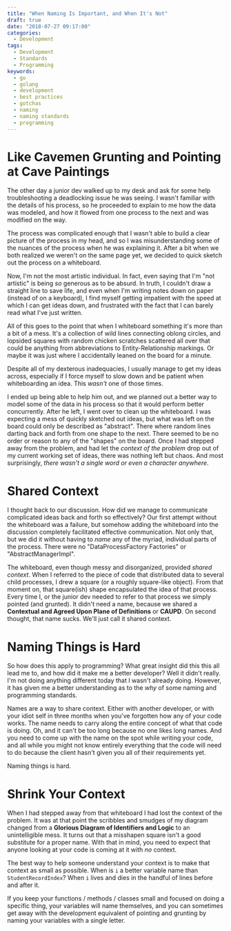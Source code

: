```yaml
---
title: "When Naming Is Important, and When It's Not"
draft: true
date: "2018-07-27 09:17:00"
categories: 
  - Development
tags: 
  - Development
  - Standards
  - Programming
keywords:
  - go
  - golang
  - development
  - best practices
  - gotchas
  - naming
  - naming standards
  - programming
---
```


# Like Cavemen Grunting and Pointing at Cave Paintings
The other day a junior dev walked up to my desk and ask for some help troubleshooting a deadlocking issue he was seeing.
I wasn't familiar with the details of his process, so he proceeded to explain to me how the data was modeled, and how it
flowed from one process to the next and was modified on the way.

The process was complicated enough that I wasn't able to build a clear picture of the process in my head, and so I was
misunderstanding some of the nuances of the process when he was explaining it.  After a bit when we both realized we
weren't on the same page yet, we decided to quick sketch out the process on a whiteboard.

Now, I'm not the most artistic individual.  In fact, even saying that I'm "not artistic" is being *so* generous as to be
absurd.  In truth, I couldn't draw a straight line to save life, and even when I'm writing notes down on paper (instead
of on a keyboard), I find myself getting impatient with the speed at which I can get ideas down, and frustrated with
the fact that I can barely read what I've just written.  

All of this goes to the point that when I whiteboard something it's more than a bit of a mess.  It's a collection of 
wild lines connecting oblong circles, and lopsided squares with random chicken scratches scattered all over that could 
be anything from abbreviations to Entity-Relationship markings. Or maybe it was just where I accidentally leaned on the 
board for a minute.

Despite all of my dexterous inadequacies, I usually manage to get my ideas across, especially if I force myself to slow
down and be patient when whiteboarding an idea.  This *wasn't* one of those times.

I ended up being able to help him out, and we planned out a better way to model some of the data in his process so that
it would perform better concurrently.  After he left, I went over to clean up the whiteboard.  I was expecting a mess
of quickly sketched out ideas, but what was left on the board could only be described as "abstract".   There where
random lines darting back and forth from one shape to the next.  There seemed to be no order or reason to any of the 
"shapes" on the board.  Once I had stepped away from the problem, and had let the *context of the problem* drop out of 
my current working set of ideas, there was nothing left but chaos.  And most surprisingly, *there wasn't a single word
or even a character anywhere*.

# Shared Context
I thought back to our discussion.  How did we manage to communicate complicated ideas back and forth so effectively?  Our
first attempt without the whiteboard was a failure, but somehow adding the whiteboard into the discussion completely
facilitated effective communication.  Not only that, but we did it without having to *name* any of the myriad, individual
parts of the process.  There were no "DataProcessFactory Factories" or "AbstractManagerImpl".  

The whiteboard, even though messy and disorganized, provided *shared context*.  When I referred to the piece of code
that distributed data to several child processes, I drew a square (or a roughly square-like object).  From that moment
on, that square(ish) shape encapsulated the idea of that process.  Every time I, or the junior dev needed to refer to
that process we simply pointed (and grunted).  It didn't need a name, because we shared a **Contextual and Agreed Upon
Plane of Definitions** or **CAUPD**.  On second thought, that name sucks.  We'll just call it shared context.

# Naming Things is Hard
So how does this apply to programming?  What great insight did this this all lead me to, and how did it make me a better
developer?  Well it didn't really.  I'm not doing anything different today that I wasn't already doing.  However, it has 
given me a better understanding as to the *why* of some naming and programming standards.

Names are a way to share context.  Either with another developer, or with your idiot self in three months when you've
forgotten how any of your code works.  The name needs to carry along the entire concept of what that code is doing.  Oh,
and it can't be too long because no one likes long names.  And you need to come up with the name on the spot while writing
your code, and all while you might not know entirely everything that the code will need to do because the client hasn't
given you all of their requirements yet.

Naming things is hard.

# Shrink Your Context
When I had stepped away from that whiteboard I had lost the context of the problem.  It was at that point the scribbles
and smudges of my diagram changed from a **Glorious Diagram of Identifiers and Logic** to an unintelligible mess.  It 
turns out that a misshapen square isn't a good substitute for a proper name.  With that in mind, you need to expect that
anyone looking at your code is coming at it with *no* context.

The best way to help someone understand your context is to make that context as small as possible.  When is `i` a better
variable name than `StudentRecordIndex`?  When `i` lives and dies in the handful of lines before and after it.

If you keep your functions / methods / classes small and focused on doing a specific thing, your variables will name
themselves, and you can sometimes get away with the development equivalent of pointing and grunting by naming your 
variables with a single letter.
